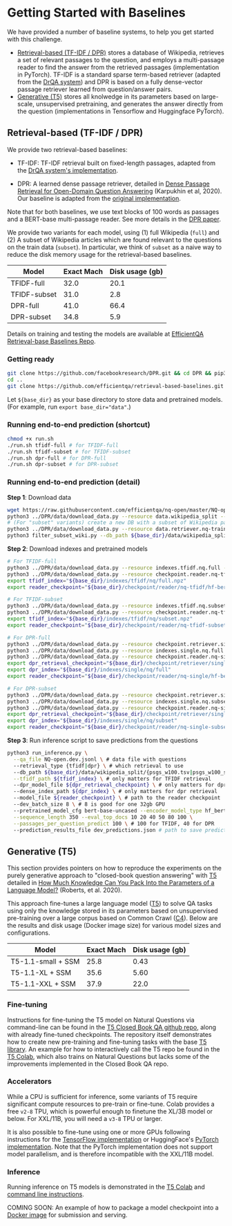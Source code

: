 # Getting Started with Baselines
We have provided a number of baseline systems, to help you get started with this
challenge.

* [Retrieval-based (TF-IDF / DPR)](#retrieval-based) stores a database of Wikipedia, retrieves a set of relevant passages to the question, and employs a multi-passage reader to find the answer from the retrieved passages (implementation in PyTorch). TF-IDF is a standard sparse term-based retriever (adapted from the [DrQA system](https://github.com/facebookresearch/DrQA)) and DPR is based on a fully dense-vector passage retriever learned from question/answer pairs.
* [Generative (T5)](#generative) stores all knolwedge in its parameters based on large-scale, unsupervised pretraining, and generates the answer directly from the question (implementations in Tensorflow and Huggingface PyTorch).


## Retrieval-based (TF-IDF / DPR) <a name="retrieval-based"></a>


We provide two retrieval-based baselines:

- TF-IDF: TF-IDF retrieval built on fixed-length passages, adapted from the [DrQA system's implementation](https://github.com/facebookresearch/DrQA).
<!-- <br>Danqi Chen, Adam Fisch, Jason Weston, Antoine Bordes. [Reading Wikipedia to Answer Open-Domain Questions](https://arxiv.org/abs/1704.00051). ACL 2017.  -->
- DPR: A learned dense passage retriever, detailed in [Dense Passage Retrieval for Open-Domain Question Answering](https://arxiv.org/abs/2004.04906) (Karpukhin et al, 2020). Our baseline is adapted from the [original implementation](https://github.com/facebookresearch/DPR).

<!-- Vladimir Karpukhin, Barlas Oğuz, Sewon Min, Patrick Lewis, Ledell Wu, Sergey Edunov, Danqi Chen, Wen-tau Yih, [Dense Passage Retrieval for Open-Domain Question Answering](https://arxiv.org/abs/2004.04906), 2020. [[repo](https://github.com/facebookresearch/DPR)] -->

Note that for both baselines, we use text blocks of 100 words as passages and a BERT-base multi-passage reader. See more details in the [DPR paper](https://arxiv.org/pdf/2004.04906.pdf).

<!-- <p style="font-size: 8pt">* Note that our DrQA baseline is different from the original s; we use the document retriever from DrQA, but use a more effective BERT-base multi-passage reader instead of LSTM-based DrQA reader. The reader is identical for both DrQA and DPR.</p> -->

We provide two variants for each model, using (1) full Wikipedia (`full`) and (2) A subset of Wikipedia articles which are found relevant to the questions on the train data (`subset`). In particular, we think of `subset` as a naive way to reduce the disk memory usage for the retrieval-based baselines.

<!-- Wikipedia pages seen from the train data, i.e., found to be relevant to the questions on the train data (`train-passages`).  -->

|Model|Exact Mach|Disk usage (gb)|
|---|---|---|
|TFIDF-full|32.0|20.1|
|TFIDF-subset|31.0|2.8|
|DPR-full|41.0|66.4|
|DPR-subset|34.8|5.9|

Details on training and testing the models are available at [EfficientQA Retrieval-base Baselines Repo](https://github.com/efficientqa/retrieval-based-baselines).

### Getting ready

```bash
git clone https://github.com/facebookresearch/DPR.git && cd DPR && pip3 install .
cd ..
git clone https://github.com/efficientqa/retrieval-based-baselines.git && cd retrieval-based-baselines && pip3 install -r requirements.txt
```

Let `${base_dir}` as your base directory to store data and pretrained models. (For example, run `export base_dir="data"`.)


### Running end-to-end prediction (shortcut)
```bash
chmod +x run.sh
./run.sh tfidf-full # for TFIDF-full
./run.sh tfidf-subset # for TFIDF-subset
./run.sh dpr-full # for DPR-full
./run.sh dpr-subset # for DPR-subset
```

### Running end-to-end prediction (detail)

**Step 1**: Download data

```bash
wget https://raw.githubusercontent.com/efficientqa/nq-open/master/NQ-open.dev.jsonl
python3 ../DPR/data/download_data.py --resource data.wikipedia_split --output_dir ${base_dir} # Wikipedia DB
# (For "subset" variants) create a new DB with a subset of Wikipedia passages
python3 ../DPR/data/download_data.py --resource data.retriever.nq-train --output_dir ${base_dir}
python3 filter_subset_wiki.py --db_path ${base_dir}/data/wikipedia_split/psgs_w100.tsv --data_path ${base_dir}/data/retriever/nq-train.json
```

**Step 2**: Download indexes and pretrained models

```bash
# For TFIDF-full
python3 ../DPR/data/download_data.py --resource indexes.tfidf.nq.full --output_dir ${base_dir} # TFIDF index
python3 ../DPR/data/download_data.py --resource checkpoint.reader.nq-tfidf.hf-bert-base --output_dir ${base_dir} # reader checkpoint
export tfidf_index="${base_dir}/indexes/tfidf/nq/full.npz"
export reader_checkpoint="${base_dir}/checkpoint/reader/nq-tfidf/hf-bert-base.cp"

# For TFIDF-subset
python3 ../DPR/data/download_data.py --resource indexes.tfidf.nq.subset --output_dir ${base_dir} # TFIDF index
python3 ../DPR/data/download_data.py --resource checkpoint.reader.nq-tfidf-subset.hf-bert-base --output_dir ${base_dir} # reader checkpoint
export tfidf_index="${base_dir}/indexes/tfidf/nq/subset.npz"
export reader_checkpoint="${base_dir}/checkpoint/reader/nq-tfidf-subset/hf-bert-base.cp"

# For DPR-full
python3 ../DPR/data/download_data.py --resource checkpoint.retriever.single.nq.bert-base-encoder --output_dir ${base_dir} # retrieval checkpoint
python3 ../DPR/data/download_data.py --resource indexes.single.nq.full --output_dir ${base_dir} # DPR index
python3 ../DPR/data/download_data.py --resource checkpoint.reader.nq-single.hf-bert-base --output_dir ${base_dir} # reader checkpoint
export dpr_retrieval_checkpoint="${base_dir}/checkpoint/retriever/single/nq/bert-base-encoder.cp"
export dpr_index="${base_dir}/indexes/single/nq/full"
export reader_checkpoint="${base_dir}/checkpoint/reader/nq-single/hf-bert-base.cp"

# For DPR-subset
python3 ../DPR/data/download_data.py --resource checkpoint.retriever.single.nq.bert-base-encoder --output_dir ${base_dir} # retrieval checkpoint
python3 ../DPR/data/download_data.py --resource indexes.single.nq.subset --output_dir ${base_dir} # DPR index
python3 ../DPR/data/download_data.py --resource checkpoint.reader.nq-single-subset.hf-bert-base --output_dir ${base_dir} # reader checkpoint
export dpr_retrieval_checkpoint="${base_dir}/checkpoint/retriever/single/nq/bert-base-encoder.cp"
export dpr_index="${base_dir}/indexes/single/nq/subset"
export reader_checkpoint="${base_dir}/checkpoint/reader/nq-single-subset/hf-bert-base.cp"
```

**Step 3**: Run inference script to save predictions from the questions

```bash
python3 run_inference.py \
  --qa_file NQ-open.dev.jsonl \ # data file with questions
  --retrieval_type {tfidf|dpr} \ # which retrieval to use
  --db_path ${base_dir}/data/wikipedia_split/{psgs_w100.tsv|psgs_w100_subset.tsv} \
  --tfidf_path ${tfidf_index} \ # only matters for TFIDF retrieval
  --dpr_model_file ${dpr_retrieval_checkpoint} \ # only matters for dpr retrieval
  --dense_index_path ${dpr_index} \ # only matters for dpr retrieval
  --model_file ${reader_checkpoint} \ # path to the reader checkpoint
  --dev_batch_size 8 \ # 8 is good for one 32gb GPU
  --pretrained_model_cfg bert-base-uncased --encoder_model_type hf_bert --do_lower_case \
  --sequence_length 350 --eval_top_docs 10 20 40 50 80 100 \
  --passages_per_question_predict 100 \ # 100 for TFIDF, 40 for DPR
  --prediction_results_file dev_predictions.json # path to save predictions; comparable to the official evaluation script
```

## Generative (T5) <a name="generative"></a>

This section provides pointers on how to reproduce the experiments on the purely generative approach to "closed-book question answering" with [T5](https://ai.googleblog.com/2020/02/exploring-transfer-learning-with-t5.html) detailed in [How Much Knowledge Can You Pack Into the Parameters of a Language Model?](https://arxiv.org/abs/2002.08910) (Roberts, et al. 2020).

This approach fine-tunes a large language model ([T5](https://github.com/google-research/text-to-text-transfer-transformer)) to solve QA tasks using only the knowledge stored in its parameters based on unsupervised pre-training over a large corpus based on Common Crawl ([C4](http://tensorflow.org/datasets/catalog/c4)). Below are the results and disk usage (Docker image size) for various model sizes and configurations.

|Model|Exact Mach|Disk usage (gb)|
|---|---|---|
|T5-1.1-small + SSM | 25.8 |0.43|
|T5-1.1-XL + SSM |35.6|5.60|
|T5-1.1-XXL + SSM|37.9|22.0|

### Fine-tuning

Instructions for fine-tuning the T5 model on Natural Questions via command-line can be found in the [T5 Closed Book QA github repo](https://github.com/google-research/google-research/tree/master/t5_closed_book_qa), along with already fine-tuned checkpoints. The repository itself demonstrates how to create new pre-training and fine-tuning tasks with the base [T5 library](https://github.com/google-research/text-to-text-transfer-transformer). An example for how to interactively call the T5 repo be found in the [T5 Colab](https://tiny.cc/t5-colab), which also trains on Natural Questions but lacks some of the improvements implemented in the Closed Book QA repo.

### Accelerators

While a CPU is sufficient for inference, some variants of T5 require significant compute resources to pre-train or fine-tune. Colab provides a free `v2-8` TPU, which is powerful enough to finetune the XL/3B model or below. For XXL/11B, you will need a `v3-8` TPU or larger.

It is also possible to fine-tune using one or more GPUs following instructions for the [TensorFlow implementation](https://github.com/google-research/text-to-text-transfer-transformer#gpu-usage) or HuggingFace's [PyTorch implementation](https://github.com/google-research/text-to-text-transfer-transformer/blob/a08f0d1c4a7caa6495aec90ce769a29787c3c87c/t5/models/hf_model.py#L38). Note that the PyTorch implementation does not support model parallelism, and is therefore incompatible with the XXL/11B model.

### Inference

Running inference on T5 models is demonstrated in the [T5 Colab](https://tiny.cc/t5-colab) and [command line instructions](https://github.com/google-research/text-to-text-transfer-transformer#decode).

COMING SOON: An example of how to package a model checkpoint into a [Docker image](https://www.tensorflow.org/tfx/serving/docker) for submission and serving.

